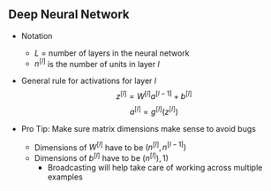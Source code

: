 ## Deep Neural Network

* Notation
  * $L$ = number of layers in the neural network
  * $n^{[l]}$ is the number of units in layer $l$

* General rule for activations for layer $l$
$$
z^{[l]} = W^{[l]}a^{[l - 1]} + b^{[l]}
$$
$$
a^{[l]} = g^{[l]}(z^{[l]})
$$

* Pro Tip: Make sure matrix dimensions make sense to avoid bugs
  * Dimensions of $W^{[l]}$ have to be $(n^{[l]}, n^{[l - 1]})$
  * Dimensions of $b^{[l]}$ have to be $(n^{[l]}), 1)$
    * Broadcasting will help take care of working across multiple examples
